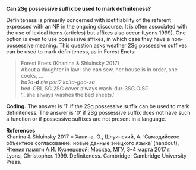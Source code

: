 **Can 2Sg possessive suffix be used to mark definiteness?** 

Definiteness is primarily concerned with idetifiability of the referent expressed with an NP in the ongoing discourse. It is often associated with the use of lexical items (articles) but affixes also occur (Lyons 1999). One option is even to use possessive affixes, in which case they have a non-possessive meaning. This question asks weather 2Sg possessive suffixes can be used to mark definiteness, as in Forest Enets:

>Forest Enets (Khanina & Shluinsky 2017)<br/> 
>About a daughter in law: she can sew, her house is in order, she cooks, …<br/>
>*baʔa-**d** nʲe periʔ kɔlta-goo-za*<br/>
bed-OBL.SG.2SG cover always wash-dur-3SG.O:SG<br/>
‘…she always washes the bed sheets.’<br/>

**Coding.** The answer is '1' if the 2Sg possessive suffix can be used to mark definiteness. The answer is '0' if 2Sg possessive suffix does not have such a function or if possessive suffixes are not present in a language.

**References**<br/>
Khanina & Shluinsky 2017 = Ханина, О., Шлуинский, А. ‘Самодийское объектное согласование: новые данные энецкого языка’ (handout), Чтения памяти А.И. Кузнецовой; Москва, МГУ, 3–4 марта 2017 г.<br/>
Lyons, Christopher. 1999. Definiteness. Cambridge: Cambridge University Press.


